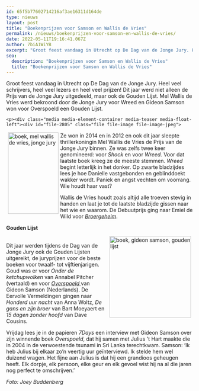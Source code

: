 ```yaml
---
id: 65f5b77602714216af3ae16311d164de
type: nieuws
layout: post
title: "Boekenprijzen voor Samson en Wallis de Vries"
permalink: /nieuws/boekenprijzen-voor-samson-en-wallis-de-vries/
date: 2022-05-11T19:16:41.067Z
author: 7biA1WiYB
excerpt: "Groot feest vandaag in Utrecht op De Dag van de Jonge Jury. Heel veel schrijvers, heel veel lezers en heel veel prijzen! Dit jaar werd niet alleen de Prijs van de Jonge Jury uitgedeeld, maar ook de Gouden Lijst. Mel Wallis de Vries werd bekroond door de Jonge Jury voor Wreed en Gideon Samson won voor Overspoeld een Gouden Lijst.  "
seo:
  description: "Boekenprijzen voor Samson en Wallis de Vries"
  title: "Boekenprijzen voor Samson en Wallis de Vries"
---
```

Groot feest vandaag in Utrecht op De Dag van de Jonge Jury. Heel veel schrijvers, heel veel lezers en heel veel prijzen! Dit jaar werd niet alleen de Prijs van de Jonge Jury uitgedeeld, maar ook de Gouden Lijst. Mel Wallis de Vries werd bekroond door de Jonge Jury voor Wreed en Gideon Samson won voor Overspoeld een Gouden Lijst.  

    <p><div class="media media-element-container media-teaser media-float-left"><div id="file-2805" class="file file-image file-image-jpeg">

        
  
  <div class="content">
    <a href="/files/wallis-de-vrieswreed-defjpg"><img alt="boek, mel wallis de vries, jonge jury" height="220" width="136" style="float: left; margin-left: 5px; margin-right: 5px;" class="media-element file-teaser" src="https://7dagen.netlify.app/sites/default/files/styles/medium/public/Wallis%20de%20Vries_Wreed%20def.jpg?itok=zc87XGD9"></a>  </div>

  
</div>
</div>Ze won in 2014 en in 2012 en ook dit jaar sleepte thrillerkoningin Mel Wallis de Vries de Prijs van de Jonge Jury binnen. Ze was zelfs twee keer genomineerd: voor <em>Shock </em>en voor <em>Wreed.</em> Voor dat laatste boek kreeg ze de meeste stemmen. <em>Wreed</em> begint letterlijk in het donker. Op zwarte bladzijdes lees je hoe Danielle vastgebonden en geblinddoekt wakker wordt. Paniek en angst vechten om voorrang. Wie houdt haar vast?
<p>Wallis de Vries houdt zoals altijd alle troeven stevig in handen en laat je tot de laatste bladzijde gissen naar het wie en waarom. De Debuutprijs ging naar Emiel de Wild voor <a href="https://7dagen.netlify.app/recensies/boek/broergeheim"><em>Broergeheim</em></a>.</p>
<p><strong>Gouden Lijst</strong><div class="media media-element-container media-teaser media-float-right"><div id="file-2806" class="file file-image file-image-jpeg">

        
  
  <div class="content">
    <a href="/files/overspoeldjpg-1"><img alt="boek, gideon samson, gouden lijst" height="220" width="220" style="float: right; margin-left: 5px; margin-right: 5px;" class="media-element file-teaser" src="https://7dagen.netlify.app/sites/default/files/styles/medium/public/overspoeld_1.jpg?itok=DOjjaa_f"></a>  </div>

  
</div>
</div><br>Dit jaar werden tijdens de Dag van de Jonge Jury ook de Gouden Lijsten uitgereikt, de juryprijzen voor de beste boeken voor twaalf- tot vijftienjarigen. Goud was er voor <em>Onder de ketchupwolken</em> van Annabel Pitcher (vertaald) en voor <a href="https://7dagen.netlify.app/recensies/boek/overspoeld"><em>Overspoeld</em> </a>van Gideon Samson (Nederlands). De Eervolle Vermeldingen gingen naar <em>Honderd uur nacht</em> van Anna Woltz, <em>De gans en zijn broer </em>van Bart Moeyaert en <em>15 d</em><em>agen zonde</em><em>r </em><em>h</em><em>oof</em><em>d </em>van Dave Cousins.
<p>Vrijdag lees je in de papieren <em>7Days</em> een interview met Gideon Samson over zijn winnende boek <em>Overspoeld</em>, dat hij samen met Julius 't Hart maakte die in 2004 in de verwoestende tsunami in Sri Lanka terechtkwam. Samson: ‘Ik heb Julius bij elkaar zo’n veertig uur geïnterviewd. Ik stelde hem wel duizend vragen. Het fijne aan Julius is dat hij een grandioos geheugen heeft. Elk dorpje, elk persoon, elke geur en elk gevoel wist hij na al die jaren nog perfect te omschrijven.’</p>
<p><em>Foto: Joey Buddenberg</em></p>  
